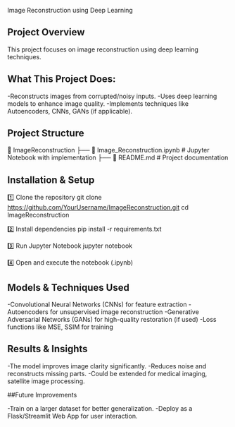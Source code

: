 Image Reconstruction using Deep Learning

## Project Overview
This project focuses on image reconstruction using deep learning techniques.

## What This Project Does:
-Reconstructs images from corrupted/noisy inputs.
-Uses deep learning models to enhance image quality.
-Implements techniques like Autoencoders, CNNs, GANs (if applicable).

## Project Structure

📁 ImageReconstruction
 ├── 📜 Image_Reconstruction.ipynb  # Jupyter Notebook with implementation
 ├── 📜 README.md  # Project documentation

## Installation & Setup

1️⃣ Clone the repository
git clone https://github.com/YourUsername/ImageReconstruction.git
cd ImageReconstruction

2️⃣ Install dependencies
pip install -r requirements.txt

3️⃣ Run Jupyter Notebook
jupyter notebook

4️⃣ Open and execute the notebook (.ipynb)

## Models & Techniques Used

-Convolutional Neural Networks (CNNs) for feature extraction
-Autoencoders for unsupervised image reconstruction
-Generative Adversarial Networks (GANs) for high-quality restoration (if used)
-Loss functions like MSE, SSIM for training

## Results & Insights

-The model improves image clarity significantly.
-Reduces noise and reconstructs missing parts.
-Could be extended for medical imaging, satellite image processing.


##Future Improvements

-Train on a larger dataset for better generalization.
-Deploy as a Flask/Streamlit Web App for user interaction.









